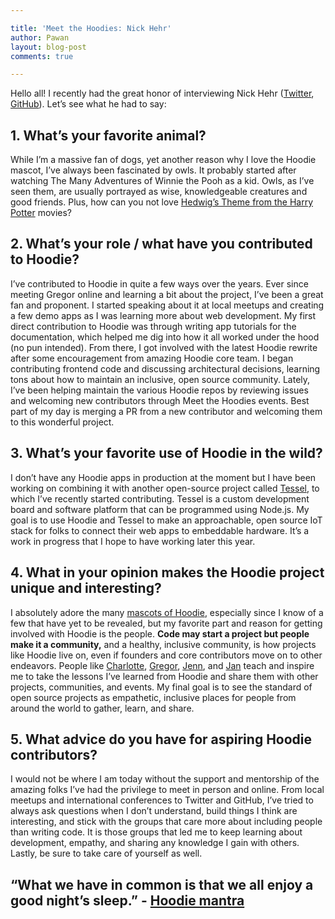 ```yaml
---

title: 'Meet the Hoodies: Nick Hehr'
author: Pawan
layout: blog-post
comments: true

---
```


Hello all! I recently had the great honor of interviewing Nick Hehr ([Twitter](https://twitter.com/hipsterbrown), [GitHub](https://github.com/hipsterbrown)). Let’s see what he had to say:

## 1. What’s your favorite animal?

While I’m a massive fan of dogs, yet another reason why I love the Hoodie mascot, I’ve always been fascinated by owls. It probably started after watching The Many Adventures of Winnie the Pooh as a kid. Owls, as I’ve seen them, are usually portrayed as wise, knowledgeable creatures and good friends. Plus, how can you not love [Hedwig’s Theme from the Harry Potter](https://www.youtube.com/watch?v=GTXBLyp7_Dw) movies?

## 2. What’s your role / what have you contributed to Hoodie?

I’ve contributed to Hoodie in quite a few ways over the years. Ever since meeting Gregor online and learning a bit about the project, I’ve been a great fan and proponent. I started speaking about it at local meetups and creating a few demo apps as I was learning more about web development. My first direct contribution to Hoodie was through writing app tutorials for the documentation, which helped me dig into how it all worked under the hood (no pun intended). From there, I got involved with the latest Hoodie rewrite after some encouragement from amazing Hoodie core team. I began contributing frontend code and discussing architectural decisions, learning tons about how to maintain an inclusive, open source community. Lately, I’ve been helping maintain the various Hoodie repos by reviewing issues and welcoming new contributors through Meet the Hoodies events. Best part of my day is merging a PR from a new contributor and welcoming them to this wonderful project.

## 3. What’s your favorite use of Hoodie in the wild?

I don’t have any Hoodie apps in production at the moment but I have been working on combining it with another open-source project called [Tessel](https://tessel.io/), to which I’ve recently started contributing. Tessel is a custom development board and software platform that can be programmed using Node.js. My goal is to use Hoodie and Tessel to make an approachable, open source IoT stack for folks to connect their web apps to embeddable hardware. It’s a work in progress that I hope to have working later this year.

## 4. What in your opinion makes the Hoodie project unique and interesting?

I absolutely adore the many [mascots of Hoodie](http://hood.ie/animals/), especially since I know of a few that have yet to be revealed, but my favorite part and reason for getting involved with Hoodie is the people. __Code may start a project but people make it a community,__ and a healthy, inclusive community, is how projects like Hoodie live on, even if founders and core contributors move on to other endeavors. People like [Charlotte](https://twitter.com/Charlotteis), [Gregor](https://twitter.com/gr2m), [Jenn](https://twitter.com/jennwrites), and [Jan](https://twitter.com/janl) teach and inspire me to take the lessons I’ve learned from Hoodie and share them with other projects, communities, and events. My final goal is to see the standard of open source projects as empathetic, inclusive places for people from around the world to gather, learn, and share.

## 5. What advice do you have for aspiring Hoodie contributors?

I would not be where I am today without the support and mentorship of the amazing folks I’ve had the privilege to meet in person and online. From local meetups and international conferences to Twitter and GitHub, I’ve tried to always ask questions when I don’t understand, build things I think are interesting, and stick with the groups that care more about including people than writing code. It is those groups that led me to keep learning about development, empathy, and sharing any knowledge I gain with others. Lastly, be sure to take care of yourself as well.  
  
## “What we have in common is that we all enjoy a good night’s sleep.” - [Hoodie mantra](http://hood.ie/community/)
